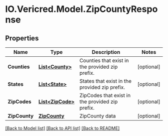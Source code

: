 # IO.Vericred.Model.ZipCountyResponse
## Properties

Name | Type | Description | Notes
------------ | ------------- | ------------- | -------------
**Counties** | [**List&lt;County&gt;**](County.md) | Counties that exist in the provided zip prefix. | [optional] 
**States** | [**List&lt;State&gt;**](State.md) | States that exist in the provided zip prefix. | [optional] 
**ZipCodes** | [**List&lt;ZipCode&gt;**](ZipCode.md) | ZipCodes that exist in the provided zip prefix. | [optional] 
**ZipCounty** | [**ZipCounty**](ZipCounty.md) | ZipCounty data | [optional] 

[[Back to Model list]](../README.md#documentation-for-models) [[Back to API list]](../README.md#documentation-for-api-endpoints) [[Back to README]](../README.md)

